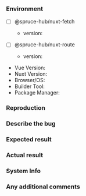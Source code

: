 ### Environment

- [ ] @spruce-hub/nuxt-fetch

  - version:

- [ ] @spruce-hub/nuxt-route

  - version:

- Vue Version:
- Nuxt Version:
- Browser/OS:
- Builder Tool:
- Package Manager:

### Reproduction

### Describe the bug

### Expected result

### Actual result

### System Info

### Any additional comments
